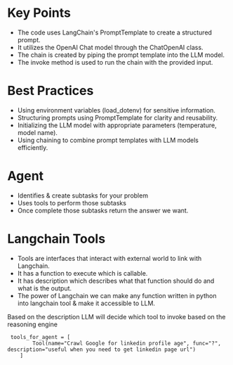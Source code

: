 # Key Points
- The code uses LangChain's PromptTemplate to create a structured prompt.
- It utilizes the OpenAI Chat model through the ChatOpenAI class.
- The chain is created by piping the prompt template into the LLM model.
- The invoke method is used to run the chain with the provided input.

# Best Practices
- Using environment variables (load_dotenv) for sensitive information.
- Structuring prompts using PromptTemplate for clarity and reusability.
- Initializing the LLM model with appropriate parameters (temperature, model name).
- Using chaining to combine prompt templates with LLM models efficiently.

# Agent

- Identifies & create subtasks for your problem
- Uses tools to perform those subtasks
- Once complete those subtasks return the answer we want.

# Langchain Tools 

- Tools are interfaces that interact with external world to link with Langchain.
- It has a function to execute which is callable.
- It has description which describes what that function should do and what is the output.
- The power of Langchain we can make any function written in python into langchain tool & make
it accessible to LLM.

Based on the description LLM will decide which tool to invoke based on the reasoning engine 

```
 tools_for_agent = [
        Tool(name="Crawl Google for linkedin profile age", func="?", description="useful when you need to get linkedin page url")
    ]
```